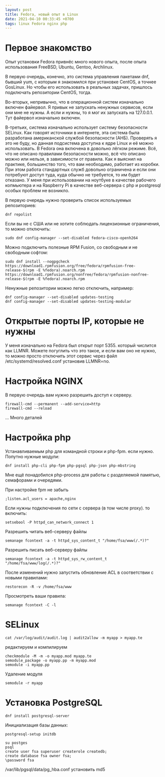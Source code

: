 ```yaml
---
layout: post
title: Fedora, новый опыт в Linux
date: 2021-04-10 00:33:45 +0700
tags: linux Fedora nginx php
---
```


# Первое знакомство

Опыт установки Fedora привнёс много нового опыта, после опыта использования FreeBSD, Ubuntu, Gentoo, Archlinux.

В первую очередь, конечно, это система управления пакетами dnf, бывший yum, с которым я знакомился при установке CentOS, а точнее GosLinux. Но чтобы его использовать в реальных задачах, пришлось подключать репозитории CentOS, тогда.

Во-вторых, непривычно, что в операционной систем изначально включен файервол. Я привык не запускать ненужных сервисов, если они мне не нужны. А если и нужны, то я мог их запускать на 127.0.0.1. Тут файервол изначально включен.

В-третьих, система изначально использует систему безопасности SELinux. Как говорят источники в интернете, эта система была разработана американской службой безопасности (АНБ). Проверять я это не буду, но данная подсистема доступна к ядре Linux и её можно использовать. В Fedora она включена в довольно лёгком режиме. Всё, что не описано правилами безопасности можно, всё что описано можно или нельзя, в зависимости от правила. Как я выяснил на практике, большинство того, что вам необходимо, работает из коробки. При этом работа стандартных служб довольно ограничена и если они потребуют доступ туда, куда обычно не требуется, то им будет отказано. У меня при использовании на ноутбуке в качестве рабочего копмьютера и на Raspberry Pi в качестве веб-сервера с php и postgresql особых проблем не возникло.

В первую очередь нужно проверить список используемых репозиториев:
```
dnf repolist
```
Если вы не с США или не хотите соблюдать лицензионные ограничения, то можно отключить:
```
sudo dnf config-manager --set-disabled fedora-cisco-openh264
```
Можно подключить полезные RPM Fusion, со свободным и не свободным софтом:
```
sudo dnf install --nogpgcheck https://download1.rpmfusion.org/free/fedora/rpmfusion-free-release-$(rpm -E %fedora).noarch.rpm https://download1.rpmfusion.org/nonfree/fedora/rpmfusion-nonfree-release-$(rpm -E %fedora).noarch.rpm
```
Ненужные репозитории можно легко отключить, например:
```
dnf config-manager --set-disabled updates-testing
dnf config-manager --set-disabled updates-testing-modular
```
# Открытые порты IP, которые не нужны

У меня изначально на Fedora был открыт порт 5355. который числится как LLMNR. Можете погуглить что это такое, и если вам оно не нужно, то можно просто отключить этот сервис через файл /etc/systemd/resolved.conf установив LLMNR=no.

# Настройка NGINX

В первую очередь вам нужно разрешить доступ к серверу.
```
firewall-cmd --permanent --add-service=http
firewall-cmd --reload
```
... Много деталей

# Настройка php

Устанавливаемым php для командной строки и php-fpm. если нужно. Попутно нужные модули:
```
dnf install php-cli php-fpm php-pgsql php-json php-mbstring
```
Мне ещё понадобился php-process для работы с разделяемой памятью, семафорами и очередями.

При настройке fpm не забыть
```
;listen.acl_users = apache,nginx
```
Если нужны подключения по сети с сервера (в том числе proxy). то включить:
```
setsebool -P httpd_can_network_connect 1
```
Разрешить читать веб-серверу файлы
```
semanage fcontext -a -t httpd_sys_content_t "/home/fsa/www(/.*)?"
```
Разрешить писать веб-серверу файлы
```
semanage fcontext -a -t httpd_sys_rw_content_t "/home/fsa/www/log(/.*)?"
```
После изменений нужно запустить обновление ACL в соответствии с новыми правилами:
```
restorecon -R -v /home/fsa/www
```
Просмотреть ваши правила:
```
semanage fcontext -C -l
```

# SELinux
```
cat /var/log/audit/audit.log | audit2allow -m myapp > myapp.te
```
редактируем и компилируем
```
checkmodule -M -m -o myapp.mod myapp.te
semodule_package -o myapp.pp -m myapp.mod
semodule -i myapp.pp
```
Удаление модуля
```
semodule -r myapp
```
# Установка PostgreSQL
```
dnf install postgresql-server
```
Инициализация базы данных:
```
postgresql-setup initdb
```

```
su postges
psql
create user fsa superuser createrole createdb;
create database fsa owner fsa;
\password fsa
```

/var/lib/pgsql/data/pg_hba.conf установить md5
